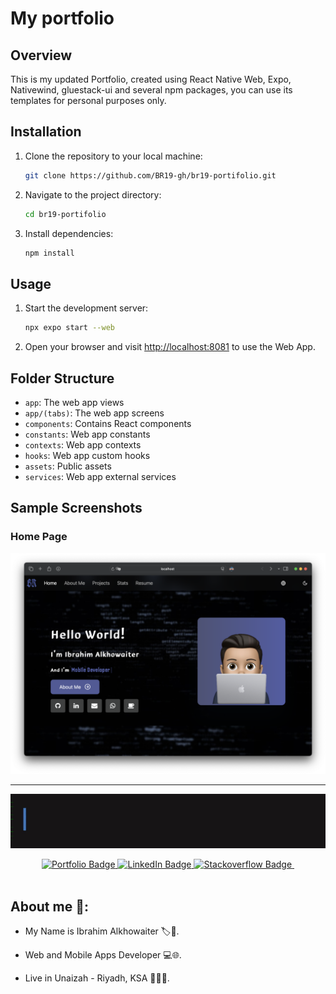 # My portfolio

## Overview

This is my updated Portfolio, created using React Native Web, Expo, Nativewind, gluestack-ui and several npm packages, you can use its templates for personal purposes only.

## Installation

1. Clone the repository to your local machine:

   ```bash
   git clone https://github.com/BR19-gh/br19-portifolio.git
   ```

2. Navigate to the project directory:

   ```bash
   cd br19-portifolio
   ```

3. Install dependencies:

   ```bash
   npm install
   ```

## Usage

1. Start the development server:

   ```bash
   npx expo start --web
   ```

2. Open your browser and visit [http://localhost:8081](http://localhost:8081) to use the Web App.

## Folder Structure

- `app`: The web app views
- `app/(tabs)`: The web app screens
- `components`: Contains React components
- `constants`: Web app constants
- `contexts`: Web app contexts
- `hooks`: Web app custom hooks
- `assets`: Public assets
- `services`: Web app external services

## Sample Screenshots

### Home Page

![Home Page](./assets/github_image.png)

<hr>
<div id="header" align="center">
  <img align="center" src="https://github.com/BR19-gh/BR19-gh/blob/master/FullSizeRender.gif" alt=""/>
  <br><br>
  <div id="badges">
  <a href="https://br19.me">
    <img src="https://img.shields.io/badge/Portfolio-navy?style=for-the-badge&logo=website&logoColor=white" alt="Portfolio Badge"/>
  </a>
    <a href="https://www.linkedin.com/in/ibrahim-alkhowaiter-430b24203/">
    <img src="https://img.shields.io/badge/LinkedIn-blue?style=for-the-badge&logo=linkedin&logoColor=white" alt="LinkedIn Badge"/>
  </a>
  <a href="https://stackoverflow.com/users/16627404/br19-so">
    <img src="https://img.shields.io/badge/Stackoverflow-orange?style=for-the-badge&logo=stackoverflow&logoColor=white" alt="Stackoverflow Badge"/>
  </a>
    <img src="https://komarev.com/ghpvc/?username=BR19-gh&style=for-the-badge&color=red" alt=""/>
</div>
</div>

<br>

## About me 🔎:

- My Name is Ibrahim Alkhowaiter 🏷️👤.

- Web and Mobile Apps Developer 💻🌐.

- Live in Unaizah - Riyadh, KSA 🌴🇸🇦.

<div>
